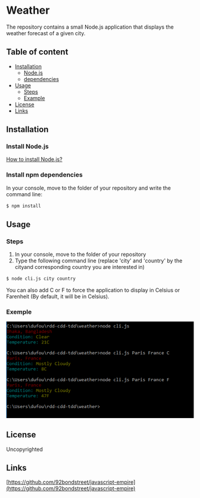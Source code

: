 Weather
======================

The repository contains a small Node.js application that displays the weather forecast of a given city.


## Table of content

- [Installation](#installation)
    - [Node.js](#install-nodejs)
    - [dependencies](#install-npm-dependencies)
- [Usage](#Usage)
    - [Steps](#steps)
    - [Example](#example-of-use)
- [License](#license)
- [Links](#links)


## Installation

### Install Node.js

[How to install Node.js?](https://github.com/nodejs/node/wiki/Installation)

### Install npm dependencies

In your console, move to the folder of your repository and write the command line:

```sh
$ npm install
```


## Usage

### Steps

1. In your console, move to the folder of your repository
1. Type the following command line (replace 'city' and 'country' by the cityand corresponding country you are interested in)
```sh
$ node cli.js city country
```
You can also add C or F to force the application to display in Celsius or Farenheit (By default, it will be in Celsius).

### Exemple

[![demo](https://github.com/sdfr/rdd-cdd-tdd/blob/master/weather/Capture.PNG)](http://github.com/)


## License

Uncopyrighted


## Links

[https://github.com/92bondstreet/javascript-empire](https://github.com/92bondstreet/javascript-empire)